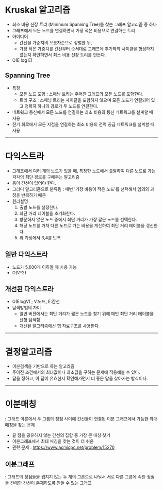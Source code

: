 # Kruskal 알고리즘
- 최소 비용 신장 트리 (Minimum Spanning Tree)를 찾는 그래프 알고리즘 중 하나
- 그래프에서 모든 노드를 연결하면서 가장 적은 비용으로 연결하는 트리 
- 아이디어 
  - 간선을 가중치의 오름차순으로 정렬한 뒤,
  - 가장 작은 가중치를 간선부터 순서대로 그래프에 추가하되 사이클을 형성하지 않는지 확인하면서 최소 비용 신장 트리를 만든다.
-  O(E log E)
## Spanning Tree
- 특징
  - 모든 노드 포함 : 스패닝 트리는 주어진 그래프의 모든 노드를 포함한다.
  - 트리 구조 : 스패닝 트리는 사이클을 포함하지 않으며 모든 노드가 연결되어 있고 정확히 하나의 경로가 두 노드를 연결한다.
- 네트워크 통신에서 모든 노드를 연결하는 최소 비용의 통신 네트워크를 설계할 때 사용
- 전기 회로에서 모든 지점을 연결하는 최소 비용의 전력 공급 네트워크를 설계할 때 사용 

---

# 다익스트라
- 그래프에서 여러 개의 노드가 있을 때, 특정한 노드에서 출발하여 다른 노드로 가는 각각의 최단 경로를 구해주는 알고리즘
- 음이 간선이 없어야 한다.
- 그리디 알고리즘으로 분류됨 : 매번 '가장 비용이 적은 노드'를 선택해서 임의의 과정을 반복하기 때문
- 원리설명
  1. 출발 노드를 설정한다.
  2. 최단 거리 테이블을 초기화한다.
  3. 방문하지 않은 노드 중에서 최단 거리가 가장 짧은 노드를 선택한다.
  4. 해당 노드를 거쳐 다른 노드로 가는 비용을 계산하여 최단 거리 테이블을 갱신한다.
  5. 위 과정에서 3,4를 반복
## 일반 다익스트라
- 노드가 5,000개 이하일 때 사용 가능
- O(V^2)
## 개선된 다익스트라
- O(ElogV) ; V:노드, E:간선
- 탐색방법의 차이
  - 일반 버전에서는 최단 거리가 짧은 노드를 찾기 위해 매번 최단 거리 테이블을 선형 탐색함
  - 개선된 알고리즘에선 힙 자료구조를 사용한다. 
---
# 결정알고리즘
- 이분검색을 기반으로 하는 알고리즘
- 주어진 조건에서의 최대값이나 최소값을 구하는 문제에 적용해볼 수 있다. 
- 답을 정하고, 이 답이 유효한지 확인해가면서 더 좋은 답을 찾아가는 방식이다. 

--- 
# 이분매칭
: 그래프 이론에서 두 그룹의 정점 사이에 간선들이 연결된 이분 그래프에서 가능한 최대 매칭을 찾는 문제
- 끝 점을 공유하지 않는 간선의 집합 중 가장 큰 매칭 찾기 
- 이분그래프에서 최대 매칭을 찾는 것이 더 쉬움 
- 관련 문제 : https://www.acmicpc.net/problem/15270
## 이분그래프
: 그래프의 정점들을 겹치지 않는 두 개의 그룹으로 나눠서 서로 다른 그룹에 속한 정점들 간에만 간선이 존재하도록 만들 수 있는 그래프 

